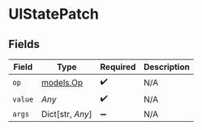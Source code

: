 # UIStatePatch


## Fields

| Field                        | Type                         | Required                     | Description                  |
| ---------------------------- | ---------------------------- | ---------------------------- | ---------------------------- |
| `op`                         | [models.Op](../models/op.md) | :heavy_check_mark:           | N/A                          |
| `value`                      | *Any*                        | :heavy_check_mark:           | N/A                          |
| `args`                       | Dict[str, *Any*]             | :heavy_minus_sign:           | N/A                          |